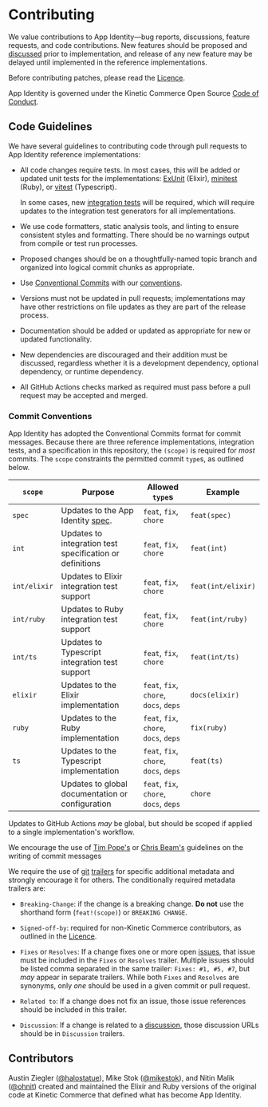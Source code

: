 # Contributing

We value contributions to App Identity—bug reports, discussions, feature
requests, and code contributions. New features should be proposed and
[discussed][discussed] prior to implementation, and release of any new feature
may be delayed until implemented in the reference implementations.

Before contributing patches, please read the [Licence](./Licence.md).

App Identity is governed under the Kinetic Commerce Open Source
[Code of Conduct][conduct].

## Code Guidelines

We have several guidelines to contributing code through pull requests to App
Identity reference implementations:

- All code changes require tests. In most cases, this will be added or updated
  unit tests for the implementations: [ExUnit][ExUnit] (Elixir),
  [minitest][minitest] (Ruby), or [vitest][vitest] (Typescript).

  In some cases, new [integration tests](integration/README.md) will be
  required, which will require updates to the integration test generators for
  all implementations.

- We use code formatters, static analysis tools, and linting to ensure
  consistent styles and formatting. There should be no warnings output from
  compile or test run processes.

- Proposed changes should be on a thoughtfully-named topic branch and organized
  into logical commit chunks as appropriate.

- Use [Conventional Commits][conventional] with our
  [conventions](#commit-conventions).

- Versions must not be updated in pull requests; implementations may have other
  restrictions on file updates as they are part of the release process.

- Documentation should be added or updated as appropriate for new or updated
  functionality.

- New dependencies are discouraged and their addition must be discussed,
  regardless whether it is a development dependency, optional dependency, or
  runtime dependency.

- All GitHub Actions checks marked as required must pass before a pull request
  may be accepted and merged.

### Commit Conventions

App Identity has adopted the Conventional Commits format for commit messages.
Because there are three reference implementations, integration tests, and a
specification in this repository, the `(scope)` is required for _most_ commits.
The `scope` constraints the permitted commit `type`s, as outlined below.

| `scope`      | Purpose                                                  | Allowed `type`s                        | Example            |
| ------------ | -------------------------------------------------------- | -------------------------------------- | ------------------ |
| `spec`       | Updates to the App Identity [spec](./spec/README.md).    | `feat`, `fix`, `chore`                 | `feat(spec)`       |
| `int`        | Updates to integration test specification or definitions | `feat`, `fix`, `chore`                 | `feat(int)`        |
| `int/elixir` | Updates to Elixir integration test support               | `feat`, `fix`, `chore`                 | `feat(int/elixir)` |
| `int/ruby`   | Updates to Ruby integration test support                 | `feat`, `fix`, `chore`                 | `feat(int/ruby)`   |
| `int/ts`     | Updates to Typescript integration test support           | `feat`, `fix`, `chore`                 | `feat(int/ts)`     |
| `elixir`     | Updates to the Elixir implementation                     | `feat`, `fix`, `chore`, `docs`, `deps` | `docs(elixir)`     |
| `ruby`       | Updates to the Ruby implementation                       | `feat`, `fix`, `chore`, `docs`, `deps` | `fix(ruby)`        |
| `ts`         | Updates to the Typescript implementation                 | `feat`, `fix`, `chore`, `docs`, `deps` | `feat(ts)`         |
|              | Updates to global documentation or configuration         | `feat`, `fix`, `chore`, `docs`, `deps` | `chore`            |

Updates to GitHub Actions _may_ be global, but should be scoped if applied to a
single implementation's workflow.

We encourage the use of [Tim Pope's][tpope-qcm] or [Chris Beam's][cbeams]
guidelines on the writing of commit messages

We require the use of [git][trailers1] [trailers][trailers2] for specific
additional metadata and strongly encourage it for others. The conditionally
required metadata trailers are:

- `Breaking-Change`: if the change is a breaking change. **Do not** use the
  shorthand form (`feat!(scope)`) or `BREAKING CHANGE`.

- `Signed-off-by`: required for non-Kinetic Commerce contributors, as outlined
  in the [Licence](./Licence.md#developer-certificate-of-origin).

- `Fixes` or `Resolves`: If a change fixes one or more open [issues][issues],
  that issue must be included in the `Fixes` or `Resolves` trailer. Multiple
  issues should be listed comma separated in the same trailer:
  `Fixes: #1, #5, #7`, but _may_ appear in separate trailers. While both `Fixes`
  and `Resolves` are synonyms, only _one_ should be used in a given commit or
  pull request.

- `Related to`: If a change does not fix an issue, those issue references should
  be included in this trailer.

- `Discussion`: If a change is related to a [discussion][discussed], those
  discussion URLs should be in `Discussion` trailers.

## Contributors

Austin Ziegler ([@halostatue][@halostatue]), Mike Stok ([@mikestok][@mikestok]),
and Nitin Malik ([@ohnit][@ohnit]) created and maintained the Elixir and Ruby
versions of the original code at Kinetic Commerce that defined what has become
App Identity.

[@halostatue]: https://github.com/halostatue
[@mikestok]: https://github.com/mikestok
[@ohnit]: https://github.com/ohnit
[cbeams]: https://cbea.ms/git-commit/
[conduct]: https://github.com/KineticCafe/code-of-conduct
[conventional]: https://www.conventionalcommits.org/en/v1.0.0/
[discussed]: https://github.com/KineticCafe/app_identity/discussions/
[exunit]: https://hexdocs.pm/ex_unit/ExUnit.html
[issues]: https://github.com/KineticCafe/app_identity/issues/
[minitest]: https://github.com/seattlerb/minitest
[tpope-qcm]: http://tbaggery.com/2008/04/19/a-note-about-git-commit-messages.html
[trailers1]: https://git-scm.com/docs/git-interpret-trailers
[trailers2]: https://git-scm.com/docs/git-commit#Documentation/git-commit.txt---trailerlttokengtltvaluegt
[vitest]: https://vitest.dev/
